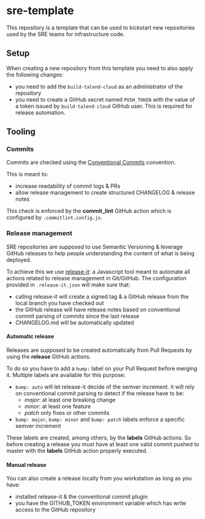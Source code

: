 # sre-template

This repository is a template that can be used to kickstart new repositories used by the SRE teams for infrastructure code.

## Setup

When creating a new repository from this template you need to also apply the following changes:

* you need to add the `build-talend-cloud` as an administrator of the repository
* you need to create a GitHub secret named `PUSH_TOKEN` with the value of a token issued by `build-talend-cloud` GitHub user. This is required for release automation.

## Tooling

### Commits

Commits are checked using the [Conventional Commits](https://www.conventionalcommits.org/en/v1.0.0-beta.2/) convention.

This is meant to:

* increase readability of commit logs & PRs
* allow release management to create structured CHANGELOG & release notes

This check is enforced by the **commit_lint** GitHub action which is configured by `.commitlint.config.js`.

### Release management

SRE repositories are supposed to use Semantic Versioning & leverage GitHub releases to help people understanding the content of what is being deployed.

To achieve this we use [release-it](https://github.com/release-it/release-it): a Javascript tool meant to automate all actions related to release management in Git/GitHub.
The configuration provided in `.release-it.json` will make sure that:

* calling release-it will create a signed tag & a GitHub release from the local branch you have checked out
* the GitHub release will have release notes based on conventional commit parsing of commits since the last release
* CHANGELOG.md will be automatically updated

#### Automatic release

Releases are supposed to be created automatically from Pull Requests by using the **release** GitHub actions.

To do so you have to add a `bump:` label on your Pull Request before merging it.
Multiple labels are available for this purpose:

* `bump: auto` will let release-it decide of the semver increment. it will rely on conventional commit parsing to detect if the release have to be:
  * *major*: at least one breaking change
  * *minor*: at least one feature
  * *patch* only fixes or other commits
* `bump: major`, `bump: minor` and `bump: patch` labels enforce a specific semver increment

These labels are created, among others, by the **labels** GitHub actions.
So before creating a release you must have at least one valid commit pushed to master with the **labels** GitHub action properly executed.

#### Manual release

You can also create a release locally from you workstation as long as you have:

* installed release-it & the conventional commit plugin
* you have the GITHUB_TOKEN environment variable which has write access to the GitHub repository
